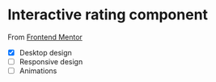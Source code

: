 # Interactive rating component

From [Frontend Mentor](www.frontendmentor.io)

- [x] Desktop design
- [ ] Responsive design
- [ ] Animations